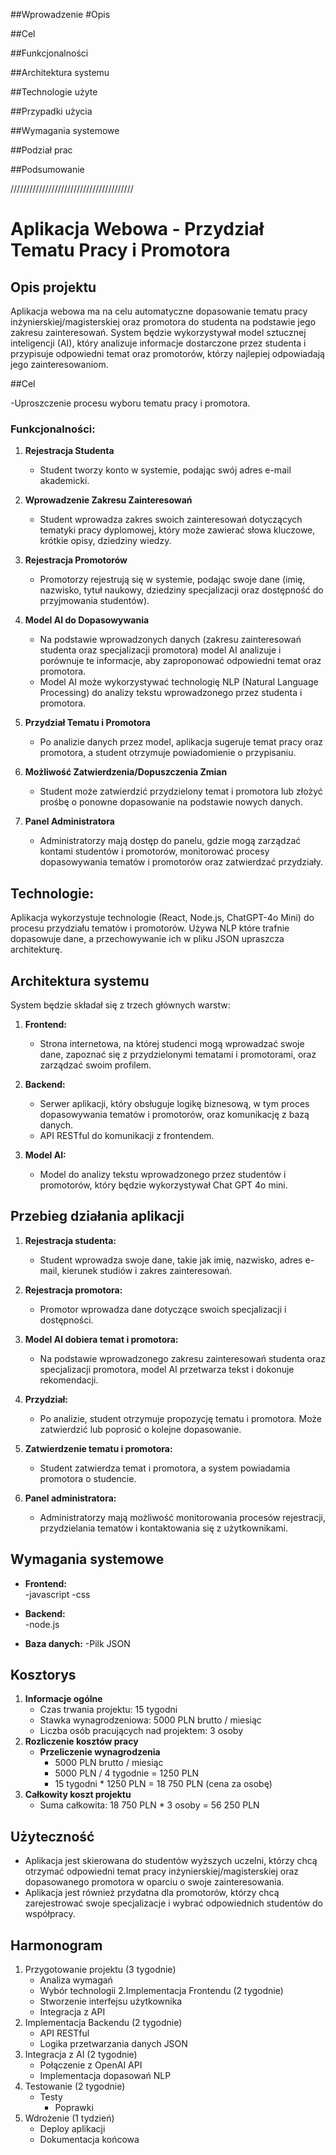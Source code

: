 ##Wprowadzenie
#Opis

##Cel

##Funkcjonalności

##Architektura systemu

##Technologie użyte 

##Przypadki użycia

##Wymagania systemowe

##Podział prac

##Podsumowanie


///////////////////////////////////////

# Aplikacja Webowa - Przydział Tematu Pracy i Promotora

## Opis projektu

Aplikacja webowa ma na celu automatyczne dopasowanie tematu pracy inżynierskiej/magisterskiej oraz promotora do studenta na podstawie jego zakresu zainteresowań. System będzie wykorzystywał model sztucznej inteligencji (AI), który analizuje informacje dostarczone przez studenta i przypisuje odpowiedni temat oraz promotorów, którzy najlepiej odpowiadają jego zainteresowaniom.

##Cel

-Uproszczenie procesu wyboru tematu pracy i promotora.

### Funkcjonalności:

1. **Rejestracja Studenta**  
   - Student tworzy konto w systemie, podając swój adres e-mail akademicki.

2. **Wprowadzenie Zakresu Zainteresowań**  
   - Student wprowadza zakres swoich zainteresowań dotyczących tematyki pracy dyplomowej, który może zawierać słowa kluczowe, krótkie opisy, dziedziny wiedzy.

3. **Rejestracja Promotorów**  
   - Promotorzy rejestrują się w systemie, podając swoje dane (imię, nazwisko, tytuł naukowy, dziedziny specjalizacji oraz dostępność do przyjmowania studentów).

4. **Model AI do Dopasowywania**  
   - Na podstawie wprowadzonych danych (zakresu zainteresowań studenta oraz specjalizacji promotora) model AI analizuje i porównuje te informacje, aby zaproponować odpowiedni temat oraz promotora.
   - Model AI może wykorzystywać technologię NLP (Natural Language Processing) do analizy tekstu wprowadzonego przez studenta i promotora.

5. **Przydział Tematu i Promotora**  
   - Po analizie danych przez model, aplikacja sugeruje temat pracy oraz promotora, a student otrzymuje powiadomienie o przypisaniu.

6. **Możliwość Zatwierdzenia/Dopuszczenia Zmian**  
   - Student może zatwierdzić przydzielony temat i promotora lub złożyć prośbę o ponowne dopasowanie na podstawie nowych danych.

7. **Panel Administratora**  
   - Administratorzy mają dostęp do panelu, gdzie mogą zarządzać kontami studentów i promotorów, monitorować procesy dopasowywania tematów i promotorów oraz zatwierdzać przydziały.

## Technologie:

Aplikacja wykorzystuje technologie (React, Node.js, ChatGPT-4o Mini) do procesu przydziału tematów i promotorów. Używa NLP które trafnie dopasowuje dane, a przechowywanie ich
w pliku JSON upraszcza architekturę.

## Architektura systemu

System będzie składał się z trzech głównych warstw:

1. **Frontend:**  
   - Strona internetowa, na której studenci mogą wprowadzać swoje dane, zapoznać się z przydzielonymi tematami i promotorami, oraz zarządzać swoim profilem.

2. **Backend:**  
   - Serwer aplikacji, który obsługuje logikę biznesową, w tym proces dopasowywania tematów i promotorów, oraz komunikację z bazą danych.
   - API RESTful do komunikacji z frontendem.

3. **Model AI:**  
   - Model do analizy tekstu wprowadzonego przez studentów i promotorów, który będzie wykorzystywał Chat GPT 4o mini.

## Przebieg działania aplikacji

1. **Rejestracja studenta:**
   - Student wprowadza swoje dane, takie jak imię, nazwisko, adres e-mail, kierunek studiów i zakres zainteresowań.
   
2. **Rejestracja promotora:**
   - Promotor wprowadza dane dotyczące swoich specjalizacji i dostępności.
   
3. **Model AI dobiera temat i promotora:**
   - Na podstawie wprowadzonego zakresu zainteresowań studenta oraz specjalizacji promotora, model AI przetwarza tekst i dokonuje rekomendacji.
   
4. **Przydział:**
   - Po analizie, student otrzymuje propozycję tematu i promotora. Może zatwierdzić lub poprosić o kolejne dopasowanie.

5. **Zatwierdzenie tematu i promotora:**
   - Student zatwierdza temat i promotora, a system powiadamia promotora o studencie.

6. **Panel administratora:**
   - Administratorzy mają możliwość monitorowania procesów rejestracji, przydzielania tematów i kontaktowania się z użytkownikami.

## Wymagania systemowe

- **Frontend:**  
  -javascript
  -css

- **Backend:**  
   -node.js

- **Baza danych:**
   -Pilk JSON

## Kosztorys
1. **Informacje ogólne**
   - Czas trwania projektu: 15 tygodni
   - Stawka wynagrodzeniowa: 5000 PLN brutto / miesiąc
   - Liczba osób pracujących nad projektem: 3 osoby
2. **Rozliczenie kosztów pracy**
   - **Przeliczenie wynagrodzenia**
      - 5000 PLN brutto / miesiąc
      - 5000 PLN / 4 tygodnie = 1250 PLN
      - 15 tygodni * 1250 PLN = 18 750 PLN (cena za osobę)
3. **Całkowity koszt projektu**
   - Suma całkowita: 18 750 PLN * 3 osoby = 56 250 PLN

## Użyteczność

- Aplikacja jest skierowana do studentów wyższych uczelni, którzy chcą otrzymać odpowiedni temat pracy inżynierskiej/magisterskiej oraz dopasowanego promotora w oparciu o swoje zainteresowania.
- Aplikacja jest również przydatna dla promotorów, którzy chcą zarejestrować swoje specjalizacje i wybrać odpowiednich studentów do współpracy.

## Harmonogram 
1. Przygotowanie projektu (3 tygodnie)
      - Analiza wymagań
      - Wybór technologii
2.Implementacja Frontendu	(2 tygodnie)
      - Stworzenie interfejsu użytkownika
      - Integracja z API
3. Implementacja Backendu	(2 tygodnie)
      - API RESTful
      - Logika przetwarzania danych JSON
4. Integracja z AI	(2 tygodnie)
      - Połączenie z OpenAI API
      - Implementacja dopasowań NLP
5. Testowanie	(2 tygodnie)
   	- Testy 
      - Poprawki
6. Wdrożenie	(1 tydzień)
      - Deploy aplikacji
      - Dokumentacja końcowa

